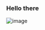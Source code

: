 ### Hello there 
![image](https://user-images.githubusercontent.com/14003652/167903714-06262323-f195-4821-8580-81c47309fd59.png)

<!--
**marcosalves-bitg/marcosalves-bitg** is a ✨ _special_ ✨ repository because its `README.md` (this file) appears on your GitHub profile.

Here are some ideas to get you started:

- 🔭 I’m currently working on ...
- 🌱 I’m currently learning ...
- 👯 I’m looking to collaborate on ...
- 🤔 I’m looking for help with ...
- 💬 Ask me about ...
- 📫 How to reach me: ...
- 😄 Pronouns: ...
- ⚡ Fun fact: ...
-->
